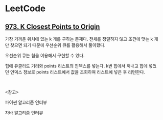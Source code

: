 # LeetCode

## [973. K Closest Points to Origin](https://leetcode.com/problems/k-closest-points-to-origin/)

가장 가까운 위치에 있는 k 개를 구하는 문제다. 전체를 정렬하지 않고 조건에 맞는 k 개만 찾으면 되기 때문에 우선순위 큐를 활용해서 풀이했다.

우선순위 큐는 힙을 이용해서 구현할 수 있다. 

힙에 유클리드 거리와 points 리스트의 인덱스를 넣는다. k번 힙에서 꺼내고 힙에 넣었던 인덱스 정보로 points 리스트에서 값을 조회하여 리스트에 넣은 후 리턴한다.

<br>

<참고>

파이썬 알고리즘 인터뷰

자바 알고리즘 인터뷰

